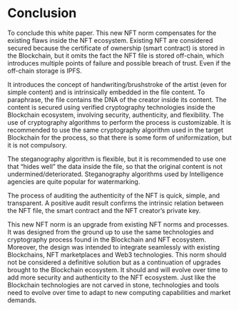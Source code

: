 # Conclusion

To conclude this white paper. This new NFT norm compensates for the existing flaws inside the NFT ecosystem. Existing NFT are considered secured because the certificate of ownership (smart contract) is stored in the Blockchain, but it omits the fact the NFT file is stored off-chain, which introduces multiple points of failure and possible breach of trust. Even if the off-chain storage is IPFS.

It introduces the concept of handwriting/brushstroke of the artist (even for simple content) and is intrinsically embedded in the file content. To paraphrase, the file contains the DNA of the creator inside its content. The content is secured using verified cryptography technologies inside the Blockchain ecosystem, involving security, authenticity, and flexibility. The use of cryptography algorithms to perform the process is customizable. It is recommended to use the same cryptography algorithm used in the target Blockchain for the process, so that there is some form of uniformization, but it is not compulsory.

The steganography algorithm is flexible, but it is recommended to use one that “hides well” the data inside the file, so that the original content is not undermined/deteriorated. Steganography algorithms used by Intelligence agencies are quite popular for watermarking.

The process of auditing the authenticity of the NFT is quick, simple, and transparent. A positive audit result confirms the intrinsic relation between the NFT file, the smart contract and the NFT creator’s private key.

This new NFT norm is an upgrade from existing NFT norms and processes. It was designed from the ground up to use the same technologies and cryptography process found in the Blockchain and NFT ecosystem. Moreover, the design was intended to integrate seamlessly with existing Blockchains, NFT marketplaces and Web3 technologies. This norm should not be considered a definitive solution but as a continuation of upgrades brought to the Blockchain ecosystem. It should and will evolve over time to add more security and authenticity to the NFT ecosystem. Just like the Blockchain technologies are not carved in stone, technologies and tools need to evolve over time to adapt to new computing capabilities and market demands.
